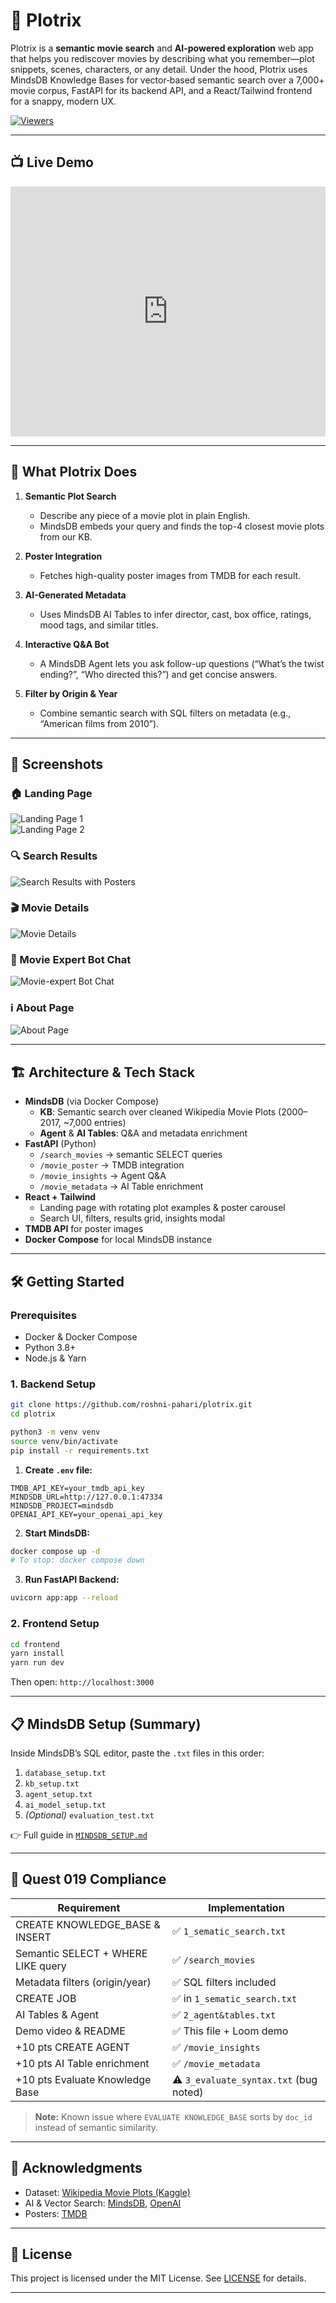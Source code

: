 
# 🎥 Plotrix

Plotrix is a **semantic movie search** and **AI-powered exploration** web app that helps you rediscover movies by describing what you remember—plot snippets, scenes, characters, or any detail. Under the hood, Plotrix uses MindsDB Knowledge Bases for vector‐based semantic search over a 7,000+ movie corpus, FastAPI for its backend API, and a React/Tailwind frontend for a snappy, modern UX.

[![Viewers](https://img.shields.io/github/watchers/roshni-pahari/plotrix?style=social)](https://github.com/roshni-pahari/plotrix/watchers)

---

## 📺 Live Demo

<iframe src="https://www.loom.com/embed/fd17ea7b39bd45179cc815ddaae2900e?sid=8c578f7a-de00-40e2-86e4-2db56b12f06a?autoplay=1" frameborder="0" webkitallowfullscreen mozallowfullscreen allowfullscreen width="100%" height="400"></iframe>

---

## 🌟 What Plotrix Does

1. **Semantic Plot Search**  
   - Describe any piece of a movie plot in plain English.  
   - MindsDB embeds your query and finds the top-4 closest movie plots from our KB.

2. **Poster Integration**  
   - Fetches high-quality poster images from TMDB for each result.

3. **AI-Generated Metadata**  
   - Uses MindsDB AI Tables to infer director, cast, box office, ratings, mood tags, and similar titles.

4. **Interactive Q&A Bot**  
   - A MindsDB Agent lets you ask follow-up questions (“What’s the twist ending?”, “Who directed this?”) and get concise answers.

5. **Filter by Origin & Year**  
   - Combine semantic search with SQL filters on metadata (e.g., “American films from 2010”).

---

## 📸 Screenshots

### 🏠 Landing Page
![Landing Page 1](https://github.com/user-attachments/assets/326cd499-c726-4d31-acdf-0089c2ba6810)  
![Landing Page 2](https://github.com/user-attachments/assets/48408930-b5bc-46de-85a4-a3b398b0e5ea)

### 🔍 Search Results
![Search Results with Posters](https://github.com/user-attachments/assets/541bcb7b-36df-41cb-88f7-5f4dbc9f5788)

### 🎬 Movie Details
![Movie Details](https://github.com/user-attachments/assets/2a377222-24a2-4027-8e07-f4aba043cbf5)

### 🤖 Movie Expert Bot Chat
![Movie-expert Bot Chat](https://github.com/user-attachments/assets/ee4aa111-5612-4110-b61e-7ada4fa6d3f3)

### ℹ️ About Page
![About Page](https://github.com/user-attachments/assets/8a1ba80a-0c85-45a4-a0ab-e19fe92ca15f)

---

## 🏗️ Architecture & Tech Stack

- **MindsDB** (via Docker Compose)  
  - **KB**: Semantic search over cleaned Wikipedia Movie Plots (2000–2017, ~7,000 entries)  
  - **Agent** & **AI Tables**: Q&A and metadata enrichment  
- **FastAPI** (Python)  
  - `/search_movies` → semantic SELECT queries  
  - `/movie_poster` → TMDB integration  
  - `/movie_insights` → Agent Q&A  
  - `/movie_metadata` → AI Table enrichment  
- **React + Tailwind**  
  - Landing page with rotating plot examples & poster carousel  
  - Search UI, filters, results grid, insights modal  
- **TMDB API** for poster images  
- **Docker Compose** for local MindsDB instance

---

## 🛠️ Getting Started

### Prerequisites
- Docker & Docker Compose  
- Python 3.8+  
- Node.js & Yarn  

### 1. Backend Setup

```bash
git clone https://github.com/roshni-pahari/plotrix.git
cd plotrix
````

```bash
python3 -m venv venv
source venv/bin/activate
pip install -r requirements.txt
```

1. **Create `.env` file:**

```env
TMDB_API_KEY=your_tmdb_api_key
MINDSDB_URL=http://127.0.0.1:47334
MINDSDB_PROJECT=mindsdb
OPENAI_API_KEY=your_openai_api_key
```

2. **Start MindsDB:**

```bash
docker compose up -d
# To stop: docker compose down
```

3. **Run FastAPI Backend:**

```bash
uvicorn app:app --reload
```

### 2. Frontend Setup

```bash
cd frontend
yarn install
yarn run dev
```

Then open: `http://localhost:3000`

---

## 📋 MindsDB Setup (Summary)

Inside MindsDB’s SQL editor, paste the `.txt` files in this order:

1. `database_setup.txt`
2. `kb_setup.txt`
3. `agent_setup.txt`
4. `ai_model_setup.txt`
5. *(Optional)* `evaluation_test.txt`

👉 Full guide in [`MINDSDB_SETUP.md`](mindsdb/MINDSDB_SETUP.md)

---

## 🎯 Quest 019 Compliance

| Requirement                        | Implementation                         |
| ---------------------------------- | -------------------------------------- |
| CREATE KNOWLEDGE\_BASE & INSERT    | ✅ `1_sematic_search.txt`               |
| Semantic SELECT + WHERE LIKE query | ✅ `/search_movies`                     |
| Metadata filters (origin/year)     | ✅ SQL filters included                 |
| CREATE JOB                         | ✅ in `1_sematic_search.txt`            |
| AI Tables & Agent                  | ✅ `2_agent&tables.txt`                 |
| Demo video & README                | ✅ This file + Loom demo                |
| +10 pts CREATE AGENT               | ✅ `/movie_insights`                    |
| +10 pts AI Table enrichment        | ✅ `/movie_metadata`                    |
| +10 pts Evaluate Knowledge Base    | ⚠️ `3_evaluate_syntax.txt` (bug noted) |

> **Note:** Known issue where `EVALUATE KNOWLEDGE_BASE` sorts by `doc_id` instead of semantic similarity.

---

## 🙏 Acknowledgments

* Dataset: [Wikipedia Movie Plots (Kaggle)](https://www.kaggle.com/datasets/jrobischon/wikipedia-movie-plots)
* AI & Vector Search: [MindsDB](https://mindsdb.com), [OpenAI](https://openai.com)
* Posters: [TMDB](https://www.themoviedb.org)

---

## 📄 License

This project is licensed under the MIT License. See [LICENSE](LICENSE) for details.

---
